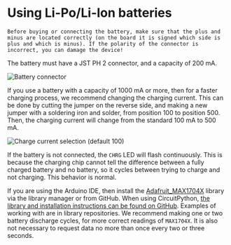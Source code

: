 # Using Li-Po/Li-Ion batteries

```admonish warning
Before buying or connecting the battery, make sure that the plus and minus are located correctly (on the board it is signed which side is plus and which is minus). If the polarity of the connector is incorrect, you can damage the device!
```

The battery must have a JST PH 2 connector, and a capacity of 200 mA.

![Battery connector](./img/populating_2.png)

If you use a battery with a capacity of 1000 mA or more, then for a faster charging process, we recommend changing the charging current. This can be done by cutting the jumper on the reverse side, and making a new jumper with a soldering iron and solder, from position 100 to position 500. Then, the charging current will change from the standard 100 mA to 500 mA.

![Charge current selection (default 100)](./img/populating_3.png)

If the battery is not connected, the `CHRG` LED will flash continuously. This is because the charging chip cannot tell the difference between a fully charged battery and no battery, so it cycles between trying to charge and not charging. This behavior is normal.

If you are using the Arduino IDE, then install the [Adafruit_MAX1704X](https://github.com/adafruit/Adafruit_MAX1704X) library via the library manager or from GitHub. When using CircuitPython, [the library and installation instructions can be found on GitHub](https://github.com/adafruit/Adafruit_CircuitPython_MAX1704x). Examples of working with are in library repositories. We recommend making one or two battery discharge cycles, for more correct readings of `MAX1704X`. It is also not necessary to request data no more than once every two or three seconds.